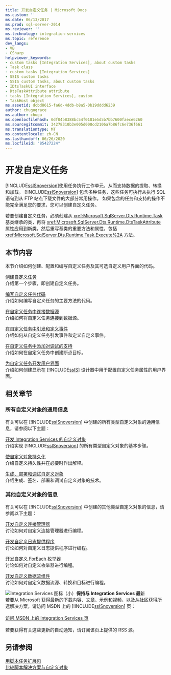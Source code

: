 ```yaml
---
title: 开发自定义任务 | Microsoft Docs
ms.custom: ''
ms.date: 06/13/2017
ms.prod: sql-server-2014
ms.reviewer: ''
ms.technology: integration-services
ms.topic: reference
dev_langs:
- VB
- CSharp
helpviewer_keywords:
- custom tasks [Integration Services], about custom tasks
- Task class
- custom tasks [Integration Services]
- SSIS custom tasks
- SSIS custom tasks, about custom tasks
- IDtsTaskUI interface
- DtsTaskAttribute attribute
- tasks [Integration Services], custom
- TaskHost object
ms.assetid: dcbd8615-fa6d-4ddb-b8a5-0b19dddd6239
author: chugugrace
ms.author: chugu
ms.openlocfilehash: 0df04b8388bc54f0181e5d5b7bb7600faece6260
ms.sourcegitcommit: 34278310b3e005d008cd2106a7b86fc6e736f661
ms.translationtype: MT
ms.contentlocale: zh-CN
ms.lasthandoff: 06/26/2020
ms.locfileid: "85427224"
---
```

# <a name="developing-a-custom-task"></a>开发自定义任务
  [!INCLUDE[ssISnoversion](../../../includes/ssisnoversion-md.md)]使用任务执行工作单元，从而支持数据的提取、转换和加载。 [!INCLUDE[ssISnoversion](../../../includes/ssisnoversion-md.md)] 包含多种任务，这些任务可执行从执行 SQL 语句到从 FTP 站点下载文件的大部分常用操作。 如果包含的任务和支持的操作不能完全满足您的要求，您可以创建自定义任务。  
  
 若要创建自定义任务，必须创建从 <xref:Microsoft.SqlServer.Dts.Runtime.Task> 基类继承的类，再将 <xref:Microsoft.SqlServer.Dts.Runtime.DtsTaskAttribute> 属性应用到新类，然后重写基类的重要方法和属性，包括 <xref:Microsoft.SqlServer.Dts.Runtime.Task.Execute%2A> 方法。  
  
## <a name="in-this-section"></a>本节内容  
 本节介绍如何创建、配置和编写自定义任务及其可选自定义用户界面的代码。  
  
 [创建自定义任务](creating-a-custom-task.md)  
 介绍第一个步骤，即创建自定义任务。  
  
 [编写自定义任务代码](coding-a-custom-task.md)  
 介绍如何编写自定义任务的主要方法的代码。  
  
 [在自定义任务中连接数据源](connecting-to-data-sources-in-a-custom-task.md)  
 介绍如何将自定义任务连接到数据源。  
  
 [在自定义任务中引发和定义事件](raising-and-defining-events-in-a-custom-task.md)  
 介绍如何从自定义任务引发事件和定义自定义事件。  
  
 [在自定义任务中添加对调试的支持](adding-support-for-debugging-in-a-custom-task.md)  
 介绍如何在自定义任务中创建断点目标。  
  
 [为自定义任务开发用户界面](developing-a-user-interface-for-a-custom-task.md)  
 介绍如何创建显示在 [!INCLUDE[ssIS](../../../includes/ssis-md.md)] 设计器中用于配置自定义任务属性的用户界面。  
  
## <a name="related-sections"></a>相关章节  
  
### <a name="information-common-to-all-custom-objects"></a>所有自定义对象的通用信息  
 有关可以在 [!INCLUDE[ssISnoversion](../../../includes/ssisnoversion-md.md)] 中创建的所有类型自定义对象的通用信息，请参阅以下主题：  
  
 [开发 Integration Services 的自定义对象](../developing-custom-objects-for-integration-services.md)  
 介绍实现 [!INCLUDE[ssISnoversion](../../../includes/ssisnoversion-md.md)] 的所有类型自定义对象的基本步骤。  
  
 [使自定义对象持久化](../persisting-custom-objects.md)  
 介绍自定义持久性并在必要时作出解释。  
  
 [生成、部署和调试自定义对象](../building-deploying-and-debugging-custom-objects.md)  
 介绍生成、签名、部署和调试自定义对象的技术。  
  
### <a name="information-about-other-custom-objects"></a>其他自定义对象的信息  
 有关可以在 [!INCLUDE[ssISnoversion](../../../includes/ssisnoversion-md.md)] 中创建的其他类型自定义对象的信息，请参阅以下主题：  
  
 [开发自定义连接管理器](../connection-manager/developing-a-custom-connection-manager.md)  
 讨论如何对自定义连接管理器进行编程。  
  
 [开发自定义日志提供程序](../log-provider/developing-a-custom-log-provider.md)  
 讨论如何对自定义日志提供程序进行编程。  
  
 [开发自定义 ForEach 枚举器](../foreach-enumerator/developing-a-custom-foreach-enumerator.md)  
 讨论如何对自定义枚举器进行编程。  
  
 [开发自定义数据流组件](../data-flow/developing-a-custom-data-flow-component.md)  
 讨论如何对自定义数据流源、转换和目标进行编程。  
  
![Integration Services 图标（小）](../../media/dts-16.gif "集成服务图标（小）")**保持与 Integration Services 最**新  <br /> 若要从 Microsoft 获得最新的下载内容、文章、示例和视频，以及从社区获得所选解决方案，请访问 MSDN 上的 [!INCLUDE[ssISnoversion](../../../includes/ssisnoversion-md.md)] 页：<br /><br /> [访问 MSDN 上的 Integration Services 页](https://go.microsoft.com/fwlink/?LinkId=136655)<br /><br /> 若要获得有关这些更新的自动通知，请订阅该页上提供的 RSS 源。  
  
## <a name="see-also"></a>另请参阅  
 [用脚本任务扩展包](../../extending-packages-scripting/task/extending-the-package-with-the-script-task.md)   
 [比较脚本解决方案与自定义对象](../../extending-packages-scripting/comparing-scripting-solutions-and-custom-objects.md)  
  
  
